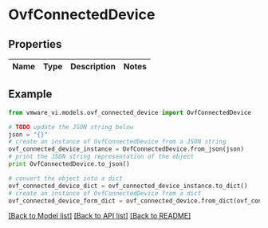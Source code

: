 # OvfConnectedDevice


## Properties
Name | Type | Description | Notes
------------ | ------------- | ------------- | -------------

## Example

```python
from vmware_vi.models.ovf_connected_device import OvfConnectedDevice

# TODO update the JSON string below
json = "{}"
# create an instance of OvfConnectedDevice from a JSON string
ovf_connected_device_instance = OvfConnectedDevice.from_json(json)
# print the JSON string representation of the object
print OvfConnectedDevice.to_json()

# convert the object into a dict
ovf_connected_device_dict = ovf_connected_device_instance.to_dict()
# create an instance of OvfConnectedDevice from a dict
ovf_connected_device_form_dict = ovf_connected_device.from_dict(ovf_connected_device_dict)
```
[[Back to Model list]](../README.md#documentation-for-models) [[Back to API list]](../README.md#documentation-for-api-endpoints) [[Back to README]](../README.md)


